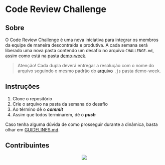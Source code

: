 # Code Review Challenge

## Sobre
O Code Review Challenge é uma nova iniciativa para integrar os membros da equipe de maneira descontraída e produtiva.
A cada semana será liberado uma nova pasta contendo um desafio no arquivo `CHALLENGE.md`, assim como está na pasta [demo-week](demo-week/CHALLENGE.md).
> Atenção! Cada dupla deverá entregar a resolução com o nome do arquivo seguindo o mesmo padrão do [arquivo](demo-week/carlos_dante_sem1.js) `.js` pasta demo-week.

## Instruções
1. Clone o repositório
2. Crie o arquivo na pasta da semana do desafio
3. Ao término dê o ***commit***
4. Assim que todos terminarem, dê o ***push***

Caso tenha alguma dúvida de como prosseguir durante a dinâmica, basta olhar em [GUIDELINES.md](GUIDELINES.md).

## Contribuintes
<p align="center">
  <a href="https://github.com/calexs/code-review-challenge/graphs/contributors">
    <img src="https://contrib.rocks/image?repo=calexs/code-review-challenge" />
  </a>
</p>
